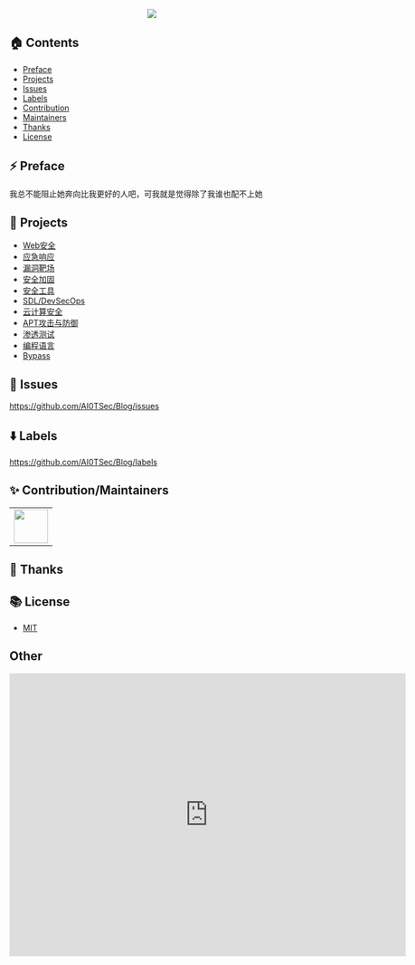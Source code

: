 <p align="center"><img src="https://ai0tsec.github.io/Blog/images/AboutMe.jpg"></p>

## 🏠 Contents

- [Preface](#Preface)
- [Projects](https://github.com/AI0TSec/Blog/projects)
- [Issues](https://github.com/AI0TSec/Blog/issues)
- [Labels](https://github.com/AI0TSec/Blog/labels)
- [Contribution](#Contribution)
- [Maintainers](#Maintainers)
- [Thanks](#Thanks)
- [License](#License)

## ⚡️ Preface

我总不能阻止她奔向比我更好的人吧，可我就是觉得除了我谁也配不上她

## 🚀 Projects

- [Web安全](https://github.com/AI0TSec/Blog/projects/9)
- [应急响应](https://github.com/AI0TSec/Blog/projects/2)
- [漏洞靶场](https://github.com/AI0TSec/Blog/projects/7)
- [安全加固](https://github.com/AI0TSec/Blog/projects/6)
- [安全工具](https://github.com/AI0TSec/Blog/projects/8)
- [SDL/DevSecOps](https://github.com/AI0TSec/Blog/projects/5)
- [云计算安全](https://github.com/AI0TSec/Blog/projects/4)
- [APT攻击与防御](https://github.com/AI0TSec/Blog/projects/3)
- [渗透测试](https://github.com/AI0TSec/Blog/projects/1)
- [编程语言](https://github.com/AI0TSec/Blog/projects/11)
- [Bypass](https://github.com/AI0TSec/Blog/projects/10)

## 📝 Issues

https://github.com/AI0TSec/Blog/issues

## ⬇️ Labels

https://github.com/AI0TSec/Blog/labels

## ✨ Contribution/Maintainers

<table>
    <tbody>
        <tr>
            <td>
                <a target="_blank" href="https://github.com/AI0TSec"><img width="60px" src="https://ai0tsec.github.io/Blog/images/Photo.jpg"></a>
            </td>
        </tr>
    </tbody>
</table>

## 👋 Thanks

## 📚 License

- [MIT](https://opensource.org/licenses/MIT)

## Other
<iframe width="701" height="500" src="https://cybermap.kaspersky.com/cn/widget/dynamic/dark" frameborder="0">
